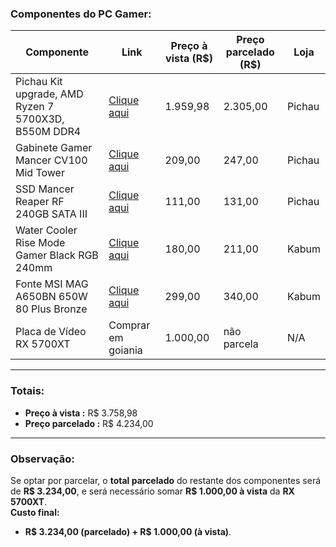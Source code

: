 ### Componentes do PC Gamer:

| **Componente**                                   | **Link**                                                                                                                    | **Preço à vista (R$)** | **Preço parcelado (R$)** | **Loja**  |
|--------------------------------------------------|----------------------------------------------------------------------------------------------------------------------------|-------------------------|--------------------------|-----------|
| Pichau Kit upgrade, AMD Ryzen 7 5700X3D, B550M DDR4 | [Clique aqui](https://www.pichau.com.br/pichau-kit-upgrade-amd-ryzen-7-5700x3d-b550m-ddr4-48963)                             | 1.959,98                | 2.305,00                 | Pichau    |
| Gabinete Gamer Mancer CV100 Mid Tower            | [Clique aqui](https://www.pichau.com.br/gabinete-gamer-mancer-cv100-purple-edition-argb-mid-tower-lateral-de-vidro-com-3-fans-preto-mcr-cv100-peb?gad_source=1&gbraid=0AAAAADvAK91O9xOr-S1DtEIvJzcTUx2ls&gclid=Cj0KCQiAyc67BhDSARIsAM95QzvZV_86VdZ1vYlwl3VOoejp8WA6A27cGBf0oOk76dSRSiQw6p0UfHoaAkinEALw_wcB)          | 209,00                  | 247,00                   | Pichau    |
| SSD Mancer Reaper RF 240GB SATA III              | [Clique aqui](https://www.pichau.com.br/ssd-mancer-reaper-rf-240gb-sata-iii-6gb-s-leitura-530-mb-s-gravacao-500-mb-s-mcr-rprf-240) | 111,00                  | 131,00                   | Pichau    |
| Water Cooler Rise Mode Gamer Black RGB 240mm     | [Clique aqui](https://www.kabum.com.br/produto/130043/water-cooler-rise-mode-gamer-black-rgb-240mm-amd-intel-preto-rm-wcb-02-rgb) | 180,00                  | 211,00                   | Kabum     |
| Fonte MSI MAG A650BN 650W 80 Plus Bronze         | [Clique aqui](https://www.kabum.com.br/produto/369658/fonte-msi-mag-a650bn-650w-80-plus-bronze-pfc-ativo-com-cabo-preto-306-7zp2b22-ce0) | 299,00                  | 340,00                   | Kabum     |
| Placa de Vídeo RX 5700XT                         | Comprar em goiania                                                                                                             | 1.000,00                | não parcela           | N/A       |

---

### Totais:

- **Preço à vista :** R$ 3.758,98  
- **Preço parcelado :** R$ 4.234,00  

---

### Observação:

Se optar por parcelar, o **total parcelado** do restante dos componentes será de **R$ 3.234,00**, e será necessário somar **R$ 1.000,00 à vista** da **RX 5700XT**.  
**Custo final:**  
- **R$ 3.234,00 (parcelado) + R$ 1.000,00 (à vista)**.
